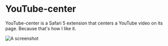 # YouTube-center #


YouTube-center is a Safari 5 extension that centers a YouTube video on its page. Because that's how I like it.


![A screenshot](http://files.droplr.com/files/15403952/bfMs.screenshot.png?AWSAccessKeyId=AKIAJSVQN3Z4K7MT5U2A&Expires=1305119253&Signature=qUIOYFirwxesucWfqbESjB%2FgZnk%3D)
